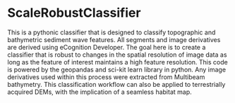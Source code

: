 # ScaleRobustClassifier
This is a pythonic classifier that is designed to classify topographic and bathymetric sediment wave features. 
All segments and image derivatives are derived using eCognition Developer. The goal here is to create a classifier
that is robust to changes in the spatial resolution of image data as long as the feature of interest maintains a 
high feature resolution. This code is powered by the geopandas and sci-kit learn library in python. Any image 
derivatives used within this process were extracted from Multibeam bathymetry. This classification workflow can 
also be applied to terrestrially acquired DEMs, with the implication of a seamless habitat map. 

